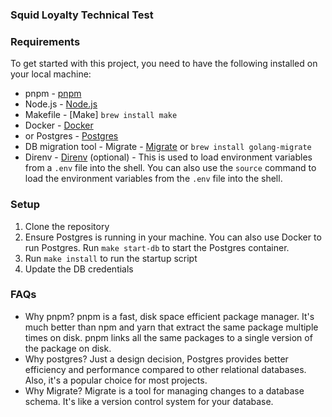 ### Squid Loyalty Technical Test

### Requirements

To get started with this project, you need to have the following installed on your local machine:

- pnpm - [pnpm](https://pnpm.io/installation)
- Node.js - [Node.js](https://nodejs.org/en/download/)
- Makefile - [Make] `brew install make`
- Docker - [Docker](https://www.docker.com/get-started)
- or Postgres - [Postgres](https://www.postgresql.org/download/)
- DB migration tool - Migrate - [Migrate](https://github.com/golang-migrate/migrate) or `brew install golang-migrate`
- Direnv - [Direnv](https://direnv.net/docs/installation.html) (optional) - This is used to load environment variables from a `.env` file into the shell. You can also use the `source` command to load the environment variables from the `.env` file into the shell.

### Setup

1. Clone the repository
2. Ensure Postgres is running in your machine. You can also use Docker to run Postgres. Run `make start-db` to start the Postgres container.
3. Run `make install` to run the startup script
4. Update the DB credentials

### FAQs

- Why pnpm? pnpm is a fast, disk space efficient package manager. It's much better than npm and yarn that extract the same package multiple times on disk. pnpm links all the same packages to a single version of the package on disk.
- Why postgres? Just a design decision, Postgres provides better efficiency and performance compared to other relational databases. Also, it's a popular choice for most projects.
- Why Migrate? Migrate is a tool for managing changes to a database schema. It's like a version control system for your database.

